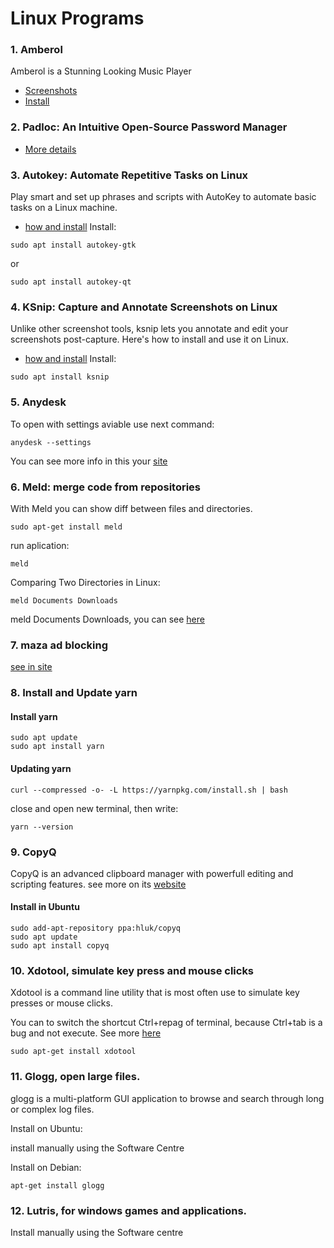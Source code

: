 # Linux Programs
<!--
todo:
 The following is a community compiled list of Linux equivalents of Windows programs.
https://www.linuxliteos.com/manual/software.html#installsoftware
-->

### 1. Amberol
Amberol is a Stunning Looking Music Player

* [Screenshots](https://itsfoss.com/amberol-music-player/)
* [Install](https://linuxmasterclub.com/amberol/)

### 2. Padloc: An Intuitive Open-Source Password Manager
* [More details](https://itsfoss.com/padloc/)

### 3. Autokey: Automate Repetitive Tasks on Linux
Play smart and set up phrases and scripts with AutoKey to automate basic tasks on a Linux machine.
* [how and install](https://www.makeuseof.com/use-autokey-to-automate-repetitive-tasks-on-linux/)
Install:
```
sudo apt install autokey-gtk
```
or
```
sudo apt install autokey-qt
```
### 4. KSnip: Capture and Annotate Screenshots on Linux
Unlike other screenshot tools, ksnip lets you annotate and edit your screenshots post-capture. Here's how to install and use it on Linux.
* [how and install](https://www.makeuseof.com/how-to-install-use-ksnip-linux/)
Install:
```
sudo apt install ksnip
```
### 5. Anydesk
To open with settings aviable use next command:
```
anydesk --settings
```
You can see more info in this your [site](https://support.anydesk.com/knowledge/command-line-interface-for-windows)

### 6. Meld: merge code from repositories
With Meld you can show diff between files and directories.
```
sudo apt-get install meld
```
run aplication:
```
meld
```

Comparing Two Directories in Linux:
```
meld Documents Downloads
```

meld Documents Downloads, you can see [here](https://itsfoss.com/compare-files-linux-tools/)

### 7. maza ad blocking
[see in site](https://github.com/tanrax/maza-ad-blocking/blob/master/maza)


### 8. Install and Update yarn
#### Install yarn
```
sudo apt update
sudo apt install yarn
```
#### Updating yarn
```
curl --compressed -o- -L https://yarnpkg.com/install.sh | bash
```
close and open new terminal, then write:
```
yarn --version
```

<!-- 
to do: 
https://itsubuntu.com/list-of-best-useful-linux-applications/
-->
### 9. CopyQ
CopyQ is an advanced clipboard manager with powerfull editing and scripting features.
see more on its [website](https://github.com/hluk/CopyQ)

#### Install in Ubuntu
```
sudo add-apt-repository ppa:hluk/copyq
sudo apt update
sudo apt install copyq
```
### 10. Xdotool, simulate key press and mouse clicks
Xdotool is a command line utility that is most often use to simulate key presses or mouse clicks.

You can to switch the shortcut Ctrl+repag of terminal, because Ctrl+tab is a bug and not execute. See more [here](https://askubuntu.com/questions/715312/how-to-switch-tabs-terminal-using-ctrl-tab)

```
sudo apt-get install xdotool
```

### 11. Glogg, open large files.
glogg is a multi-platform GUI application to browse and search through long or complex log files.

Install on Ubuntu:

install manually using the Software Centre

Install on Debian:
```
apt-get install glogg
```

### 12. Lutris, for windows games and applications.
Install manually using the Software centre
